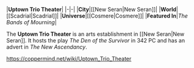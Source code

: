 |**Uptown Trio Theater**|
|-|-|
|**City**|[[New Seran\|New Seran]]|
|**World**|[[Scadrial\|Scadrial]]|
|**Universe**|[[Cosmere\|Cosmere]]|
|**Featured In**|*The Bands of Mourning*|

The **Uptown Trio Theater** is an arts establishment in [[New Seran\|New Seran]]. It hosts the play *The Den of the Survivor* in 342 PC and has an advert in *The New Ascendancy*.



https://coppermind.net/wiki/Uptown_Trio_Theater